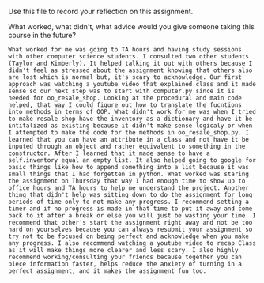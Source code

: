 Use this file to record your reflection on this assignment. 

What worked, what didn't, what advice would you give someone taking this course in the future?

    What worked for me was going to TA hours and having study sessions with other computer science students. I consulted two other students (Taylor and Kimberly). It helped talking it out with others because I didn't feel as stressed about the assignment knowing that others also are lost which is normal but, it's scary to acknowledge. Our first approach was watching a youtube video that explained class and it made sense so our next step was to start with computer.py since it is needed for oo_resale_shop. Looking at the procedural and main code helped, that way I could figure out how to translate the fucntions into methods in terms of OOP. What didn't work for me was when I tried to make resale shop have the inventory as a dictionary and have it be intitalized as existing because it didn't make sense logicaly or when I attempted to make the code for the methods in oo_resale_shop.py. I learned that you can have an attribute in a class and not have it be inputed through an object and rather equivalent to something in the constructor. After I learned that it made sense to have a self.inventory equal an empty list. It also helped going to google for basic things like how to append something into a list because it was small things that I had forgetten in python. What worked was staring the assignment on Thursday that way I had enough time to show up to office hours and TA hours to help me understand the project. Another thing that didn't help was sitting down to do the assignment for long periods of time only to not make any progress. I recommend setting a timer and if no progress is made in that time to put it away and come back to it after a break or else you will just be wasting your time. I recommend that other's start the assignment right away and not be too hard on yourselves because you can always resubmit your assignment so try not to be focused on being perfect and acknowledge when you make any progress. I also recommend watching a youtube video to recap Class as it will make things more clearer and less scary. I also highly recommend working/consulting your friends because together you can piece information faster, helps reduce the anxiety of turning in a perfect assignment, and it makes the assignment fun too.
